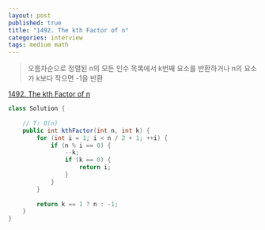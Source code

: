 ```yaml
---
layout: post
published: true
title: "1492. The kth Factor of n"
categories: interview
tags: medium math
---
```


> 오름차순으로 정렬된 n의 모든 인수 목록에서 k번째 요소를 반환하거나 n의 요소가 k보다 작으면 -1을 반환

[1492. The kth Factor of n](https://leetcode.com/problems/the-kth-factor-of-n/)

```java
class Solution {
    
    // T: O(n)
    public int kthFactor(int n, int k) {
        for (int i = 1; i < n / 2 + 1; ++i) {
            if (n % i == 0) {
                --k;
                if (k == 0) {
                    return i;    
                }    
            }    
        }
        
        return k == 1 ? n : -1;
    }
}
```
